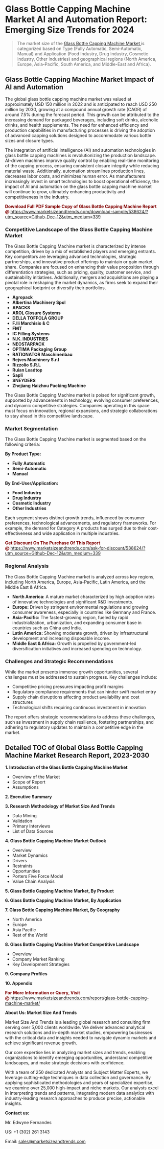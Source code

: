 <H1>Glass Bottle Capping Machine Market AI and Automation Report: Emerging Size Trends for 2024</H1><blockquote><p>The market size of the <a href="https://www.marketsizeandtrends.com/download-sample/538624/?utm_source=Github-Dec-12&amp;utm_medium=339" target="_blank">Glass Bottle Capping Machine Market </a>is categorized based on Type (Fully Automatic, Semi-Automatic, Manual) and Application (Food Industry, Drug Industry, Cosmetic Industry, Other Industries) and geographical regions (North America, Europe, Asia-Pacific, South America, and Middle-East and Africa).</p></blockquote><p><h2>Glass Bottle Capping Machine Market Impact of AI and Automation</h2><p>The global glass bottle capping machine market was valued at approximately USD 150 million in 2022 and is anticipated to reach USD 250 million by 2030, growing at a compound annual growth rate (CAGR) of around 7.5% during the forecast period. This growth can be attributed to the increasing demand for packaged beverages, including soft drinks, alcoholic drinks, and health supplements. The need for enhanced efficiency and production capabilities in manufacturing processes is driving the adoption of advanced capping solutions designed to accommodate various bottle sizes and closure types.</p><p>The integration of artificial intelligence (AI) and automation technologies in glass bottle capping machines is revolutionizing the production landscape. AI-driven machines improve quality control by enabling real-time monitoring of the capping process, ensuring consistent closure integrity while reducing material waste. Additionally, automation streamlines production lines, decreases labor costs, and minimizes human error. As manufacturers increasingly invest in smart technologies to boost operational efficiency, the impact of AI and automation on the glass bottle capping machine market will continue to grow, ultimately enhancing productivity and competitiveness in the industry.</p></p><p><strong><span style="color: #800000;">Download Full PDF Sample Copy of Glass Bottle Capping Machine Report @</span>&nbsp;</strong><a href="https://www.marketsizeandtrends.com/download-sample/538624/?utm_source=Github-Dec-12&amp;utm_medium=339">https://www.marketsizeandtrends.com/download-sample/538624/?utm_source=Github-Dec-12&amp;utm_medium=339</a></p><h3>Competitive Landscape of the Glass Bottle Capping Machine Market</h3><p>The Glass Bottle Capping Machine market is characterized by intense competition, driven by a mix of established players and emerging entrants. Key competitors are leveraging advanced technologies, strategic partnerships, and innovative product offerings to maintain or gain market share. Companies are focused on enhancing their value proposition through differentiation strategies, such as pricing, quality, customer service, and sustainability initiatives. Additionally, mergers and acquisitions are playing a pivotal role in reshaping the market dynamics, as firms seek to expand their geographical footprint or diversify their portfolios.</p><p><strong><p><ul><li>Agropack </li><li> Albertina Machinery Spol </li><li> APACKS </li><li> AROL Closure Systems </li><li> DELLA TOFFOLA GROUP </li><li> F.lli Marchisio & C </li><li> FMT </li><li> IC Filling Systems </li><li> N.K. INDUSTRIES </li><li> NEOSTARPACK </li><li> OPTIMA Packaging Group </li><li> RATIONATOR Maschinenbau </li><li> Rejves Machinery S.r.l </li><li> Rizzolio S.R.L </li><li> Ruian Leadtop </li><li> Sapli </li><li> SNEYDERS </li><li> Zhejiang Haizhou Packing Machine</p></li></ul></p></strong></p><p>The Glass Bottle Capping Machine market is poised for significant growth, supported by advancements in technology, evolving consumer preferences, and dynamic competitive strategies. Companies operating in this space must focus on innovation, regional expansions, and strategic collaborations to stay ahead in this competitive landscape.</p><h3>Market Segmentation</h3><p>The Glass Bottle Capping Machine market is segmented based on the following criteria:</p><p><strong>By Product Type:</strong></p><p><strong><p><ul><li>Fully Automatic </li><li> Semi-Automatic </li><li> Manual</p></li></ul></p></strong></p><p><strong>By End-User/Application:</strong></p><p><strong><p><ul><li>Food Industry </li><li> Drug Industry </li><li> Cosmetic Industry </li><li> Other Industries</p></li></ul></p></strong></p><p>Each segment shows distinct growth trends, influenced by consumer preferences, technological advancements, and regulatory frameworks. For example, the demand for Category A products has surged due to their cost-effectiveness and wide application in multiple industries.</p><p><strong><span style="color: #800000;">Get Discount On The Purchase Of This Report @&nbsp;</span></strong><a href="https://www.marketsizeandtrends.com/ask-for-discount/538624/?utm_source=Github-Dec-12&amp;utm_medium=339">https://www.marketsizeandtrends.com/ask-for-discount/538624/?utm_source=Github-Dec-12&amp;utm_medium=339</a></p><h3>Regional Analysis</h3><p>The Glass Bottle Capping Machine market is analyzed across key regions, including North America, Europe, Asia-Pacific, Latin America, and the Middle East &amp; Africa.</p><ul><li><strong>North America:</strong> A mature market characterized by high adoption rates of innovative technologies and significant R&amp;D investments.</li><li><strong>Europe:</strong> Driven by stringent environmental regulations and growing consumer awareness, especially in countries like Germany and France.</li><li><strong>Asia-Pacific:</strong> The fastest-growing region, fueled by rapid industrialization, urbanization, and expanding consumer base in countries such as China and India.</li><li><strong>Latin America:</strong> Showing moderate growth, driven by infrastructural development and increasing disposable income.</li><li><strong>Middle East &amp; Africa:</strong> Growth is propelled by government-led diversification initiatives and increased spending on technology.</li></ul><h3>Challenges and Strategic Recommendations</h3><p>While the market presents immense growth opportunities, several challenges must be addressed to sustain progress. Key challenges include:</p><ul><li>Competitive pricing pressures impacting profit margins</li><li>Regulatory compliance requirements that can hinder swift market entry</li><li>Supply chain disruptions affecting product availability and cost structures</li><li>Technological shifts requiring continuous investment in innovation</li></ul><p>The report offers strategic recommendations to address these challenges, such as investment in supply chain resilience, fostering partnerships, and adhering to regulatory updates to maintain a competitive edge in the market.</p><h2>Detailed TOC of Global Glass Bottle Capping Machine Market Research Report, 2023-2030</h2><p><strong>1. Introduction of the Glass Bottle Capping Machine Market</strong></p><ul><li>Overview of the Market</li><li>Scope of Report</li><li>Assumptions&nbsp;</li></ul><p><strong>2. Executive Summary</strong></p><p><strong>3. Research Methodology of <strong>Market Size And Trends</strong></strong></p><ul><li>Data Mining</li><li>Validation</li><li>Primary Interviews</li><li>List of Data Sources&nbsp;</li></ul><p><strong>4. Glass Bottle Capping Machine Market Outlook</strong></p><ul><li>Overview</li><li>Market Dynamics</li><li>Drivers</li><li>Restraints</li><li>Opportunities</li><li>Porters Five Force Model</li><li>Value Chain Analysis&nbsp;</li></ul><p><strong>5. Glass Bottle Capping Machine Market, By Product</strong></p><p><strong>6. Glass Bottle Capping Machine Market, By Application</strong></p><p><strong>7. Glass Bottle Capping Machine Market, By Geography</strong></p><ul><li>North America</li><li>Europe</li><li>Asia Pacific</li><li>Rest of the World&nbsp;</li></ul><p><strong>8. Glass Bottle Capping Machine Market Competitive Landscape</strong></p><ul><li>Overview</li><li>Company Market Ranking</li><li>Key Development Strategies&nbsp;</li></ul><p><strong>9. Company Profiles</strong></p><p><strong>10. Appendix</strong></p><p><strong><span style="color: #800000;">For More Information or Query, Visit @&nbsp;</span></strong><a href="https://www.marketsizeandtrends.com/report/glass-bottle-capping-machine-market/">https://www.marketsizeandtrends.com/report/glass-bottle-capping-machine-market/</a></p><p></p><p><strong>About Us:&nbsp;Market Size And Trends</strong></p><p>Market Size And Trends&nbsp;is a leading global research and consulting firm serving over 5,000 clients worldwide. We deliver advanced analytical research solutions and in-depth market studies, empowering businesses with the critical data and insights needed to navigate dynamic markets and achieve significant revenue growth.</p><p>Our core expertise lies in analyzing market sizes and trends, enabling organizations to identify emerging opportunities, understand competitive landscapes, and make strategic decisions with confidence.</p><p>With a team of 250 dedicated Analysts and Subject Matter Experts, we leverage cutting-edge techniques in data collection and governance. By applying sophisticated methodologies and years of specialized expertise, we examine over 25,000 high-impact and niche markets. Our analysts excel in interpreting trends and patterns, integrating modern data analytics with industry-leading research approaches to produce precise, actionable insights.</p><p><strong>Contact us:</strong></p><p>Mr. Edwyne Fernandes</p><p>US: +1 (302) 261 3143</p><p>Email: <a href="mailto:sales@marketsizeandtrends.com">sales@marketsizeandtrends.com</a>&nbsp;</p>

